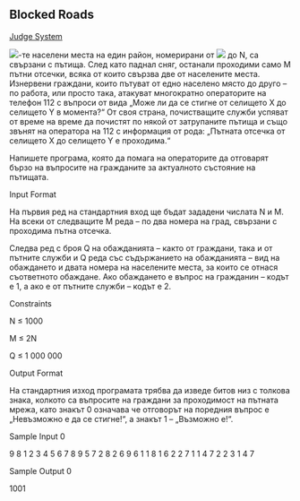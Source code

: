 ## Blocked Roads

[Judge System](https://www.hackerrank.com/contests/practice-9-sda/challenges/roads-5)

<img src="https://latex.codecogs.com/svg.latex?\Large&space;N">-те населени места на един район, номерирани от <img src="https://latex.codecogs.com/svg.latex?\Large&space;1"> до N, са свързани с пътища. След като паднал сняг, останали проходими само M пътни отсечки, всяка от които свързва две от населените места. Изнервени граждани, които пътуват от едно населено място до друго – по работа, или просто така, атакуват многократно операторите на телефон 112 с въпроси от вида „Може ли да се стигне от селището X до селището Y в момента?“ От своя страна, почистващите служби успяват от време на време да почистят по някой от затрупаните пътища и също звънят на оператора на 112 с информация от рода: „Пътната отсечка от селището X до селището Y е проходима.“

Напишете програма, която да помага на операторите да отговарят бързо на въпросите на гражданите за актуалното състояние на пътищата.

Input Format

На първия ред на стандартния вход ще бъдат зададени числата N и M. На всеки от следващите M реда – по два номера на град, свързани с проходима пътна отсечка.

Следва ред с броя Q на обажданията – както от граждани, така и от пътните служби и Q реда със съдържанието на обажданията – вид на обаждането и двата номера на населените места, за които се отнася съответното обаждане. Ако обаждането е въпрос на гражданин – кодът е 1, а ако е от пътните служби – кодът е 2.

Constraints

N ≤ 1000

M ≤ 2N

Q ≤ 1 000 000

Output Format

На стандартния изход програмата трябва да изведе битов низ с толкова знака, колкото са въпросите на граждани за проходимост на пътната мрежа, като знакът 0 означава че отговорът на поредния въпрос е „Невъзможно е да се стигне!“, а знакът 1 – „Възможно е!“.

Sample Input 0

9 8
1 2
3 4
5 6
7 8
9 5
7 2
8 2
6 9
6
1 1 8
1 6 2
2 7 1
1 4 7
2 2 3
1 4 7

Sample Output 0

1001

